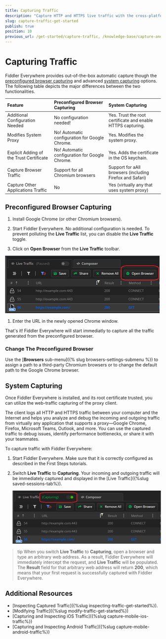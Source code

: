 ```yaml
---
title: Capturing Traffic
description: "Capture HTTP and HTTPS live traffic with the cross-platform, web-debugging, HTTP-proxy Telerik Fiddler Everywhere tool."
slug: capture-traffic-get-started
publish: true
position: 10
previous_url: /get-started/capture-traffic, /knowledge-base/capture-and-inspect-web-traffic
---
```


# Capturing Traffic

Fiddler Everywhere provides out-of-the-box automatic capture though the [preconfigured browser capturing](#preconfigured-browser-capturing) and advanced [system capturing](@system-capturing) options. The following table depicts the major differences between the two functionalities.

| Feature | Preconfigured Browser Capturing | System Capturing |
|:-----------------|:--------------------------------|:-----------------|
| Additional Configuration Needed | No configuration needed!  | Yes. Trust the root certificate and enable HTTPS capturing. |
| Modifies System Proxy | No! Automatic configuration for Google Chrome. | Yes. Modifies the system proxy. |
| Explicit Adding of the Trust Certificate | No! Automatic configuration for Google Chrome. | Yes. Adds the certificate in the OS keychain. |
| Capture Browser Traffic | Support for all Chromium browsers | Support for aAll browsers (including Firefox and Safari) |
| Capture Other Applications Traffic |  No | Yes (virtually any that uses system proxy) |



## Preconfigured Browser Capturing

1. Install Google Chrome (or other Chromium browsers).

1. Start Fiddler Everywhere. No additional configuration is needed. To prevent polluting the **Live Traffic** list, you can disable the **Live Traffic** toggle.

1. Click on **Open Browser** from the **Live Traffic** toolbar.

  ![the "Open Browser" option for opening preconfigured browser for automatic capture](../../images/get-started/get-started-open-browser.png)

1. Enter the URL in the newly opened Chrome window.


That's it! Fiddler Everywhere will start immediatly to capture all the traffic generated from the preconfigured browser. 

### Change The Preconfigured Browser

Use the [**Browsers** sub-menu]({% slug browsers-settings-submenu %}) to assign a path to a third-party Chromium browsers or to change the default path to the Google Chrome browser. 

## System Capturing

Once Fiddler Everywhere is installed, and its root certificate trusted, you can utilize the web-traffic capturing of the proxy client.

The client logs all HTTP and HTTPS traffic between your computer and the Internet and helps you analyze and debug the incoming and outgoing traffic from virtually any application that supports a proxy&mdash;Google Chrome, Firefox, Microsoft Teams, Outlook, and more. You can use the captured traffic to debug issues, identify performance bottlenecks, or share it with your teammates.

To capture traffic with Fiddler Everywhere:

1. Start Fiddler Everywhere. Make sure that it is correctly configured as described in the First Steps tutorials.

1. Switch **Live Traffic** to **Capturing**. Your incoming and outgoing traffic will be immediately captured and displayed in the [Live Traffic]({%slug saved-sessions-tab%}).

    ![Enabling Live Traffic](../../images/get-started/get-started-toggle.png)

>tip When you switch **Live Traffic** to **Capturing**, open a browser and type an arbitrary web address. As a result, Fiddler Everywhere will immediately intercept the request, and **Live Traffic** will be populated. The **Result** field for that arbitrary web address will return **200**, which means that your first request is successfully captured with Fiddler Everywhere.

## Additional Resources

- [Inspecting Captured Traffic]({%slug inspecting-traffic-get-started%}).
- [Modifying Traffic]({%slug modify-traffic-get-started%})
- [Capturing and Inspecting iOS Traffic]({%slug capture-mobile-ios-traffic%})
- [Capturing and Inspecting Android Traffic]({%slug capture-mobile-android-traffic%})
